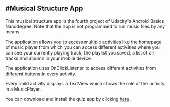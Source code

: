 #Musical Structure App
------------------------------
This musical structure app is the fourth project of Udacity's Android Basics Nanodegree.
Note that the app is not programmed to run music files by any means.

The application allows you to access multiple activities like the homepage of music player from which you can access different activities where you can see your currently playing track, the playlist you saved, a list of all tracks and albums in your mobile device.

The application uses OnClickListener to access different activities from different buttons in every activity.

Every child activity displays a TextView which shows the role of the activity in a MusicPlayer.

You can download and install the quiz app by clicking [here](https://drive.google.com/open?id=0By1gotVqYBcyaHlXTktPT19vOXM).
